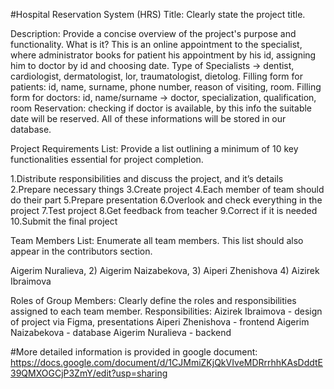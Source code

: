 #Hospital Reservation System (HRS)
Title: Clearly state the project title.

Description: Provide a concise overview of the project's purpose and functionality. What is it? This is an online appointment to the specialist, where administrator books for patient his appointment by his id, assigning him to doctor by id and choosing date. Type of Specialists -> dentist, cardiologist, dermatologist, lor, traumatologist, dietolog. Filling form for patients: id, name, surname, phone number, reason of visiting, room. Filling form for doctors: id, name/surname -> doctor, specialization, qualification, room Reservation: checking if doctor is available, by this info the suitable date will be reserved. All of these informations will be stored in our database.

Project Requirements List: Provide a list outlining a minimum of 10 key functionalities essential for project completion.

1.Distribute responsibilities and discuss the project, and it’s details 2.Prepare necessary things 3.Create project 4.Each member of team should do their part 5.Prepare presentation 6.Overlook and check everything in the project 7.Test project 8.Get feedback from teacher 9.Correct if it is needed 10.Submit the final project

Team Members List: Enumerate all team members. This list should also appear in the contributors section.

Aigerim Nuralieva, 2) Aigerim Naizabekova, 3) Aiperi Zhenishova 4) Aizirek Ibraimova

Roles of Group Members: Clearly define the roles and responsibilities assigned to each team member. Responsibilities: Aizirek Ibraimova - design of project via Figma, presentations Aiperi Zhenishova - frontend Aigerim Naizabekova - database Aigerim Nuralieva - backend

#More detailed information is provided in google document: https://docs.google.com/document/d/1CJMmiZKjQkVIveMDRrrhhKAsDddtE39QMXOGCjP3ZmY/edit?usp=sharing
